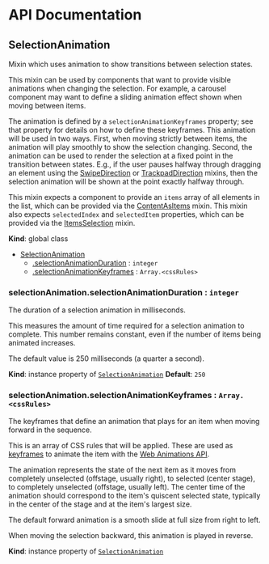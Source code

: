# API Documentation
<a name="SelectionAnimation"></a>

## SelectionAnimation
Mixin which uses animation to show transitions between selection states.

This mixin can be used by components that want to provide visible
animations when changing the selection. For example, a carousel component
may want to define a sliding animation effect shown when moving between
items.

The animation is defined by a `selectionAnimationKeyframes` property; see
that property for details on how to define these keyframes. This animation
will be used in two ways. First, when moving strictly between items, the
animation will play smoothly to show the selection changing. Second, the
animation can be used to render the selection at a fixed point in the
transition between states. E.g., if the user pauses halfway through
dragging an element using the [SwipeDirection](SwipeDirection.md) or
[TrackpadDirection](TrackpadDirection.md) mixins, then the selection
animation will be shown at the point exactly halfway through.

This mixin expects a component to provide an `items` array of all elements
in the list, which can be provided via the
[ContentAsItems](ContentAsItems.md) mixin. This mixin also expects
`selectedIndex` and `selectedItem` properties, which can be provided via
the [ItemsSelection](ItemsSelection.md) mixin.

  **Kind**: global class

* [SelectionAnimation](#SelectionAnimation)
    * [.selectionAnimationDuration](#SelectionAnimation+selectionAnimationDuration) : <code>integer</code>
    * [.selectionAnimationKeyframes](#SelectionAnimation+selectionAnimationKeyframes) : <code>Array.&lt;cssRules&gt;</code>

<a name="SelectionAnimation+selectionAnimationDuration"></a>

### selectionAnimation.selectionAnimationDuration : <code>integer</code>
The duration of a selection animation in milliseconds.

This measures the amount of time required for a selection animation to
complete. This number remains constant, even if the number of items being
animated increases.

The default value is 250 milliseconds (a quarter a second).

  **Kind**: instance property of <code>[SelectionAnimation](#SelectionAnimation)</code>
**Default**: <code>250</code>  
<a name="SelectionAnimation+selectionAnimationKeyframes"></a>

### selectionAnimation.selectionAnimationKeyframes : <code>Array.&lt;cssRules&gt;</code>
The keyframes that define an animation that plays for an item when moving
forward in the sequence.

This is an array of CSS rules that will be applied. These are used as
[keyframes](http://w3c.github.io/web-animations/#keyframes-section)
to animate the item with the
[Web Animations API](https://developer.mozilla.org/en-US/docs/Web/API/animation).

The animation represents the state of the next item as it moves from
completely unselected (offstage, usually right), to selected (center
stage), to completely unselected (offstage, usually left). The center time
of the animation should correspond to the item's quiscent selected state,
typically in the center of the stage and at the item's largest size.

The default forward animation is a smooth slide at full size from right to
left.

When moving the selection backward, this animation is played in reverse.

  **Kind**: instance property of <code>[SelectionAnimation](#SelectionAnimation)</code>
